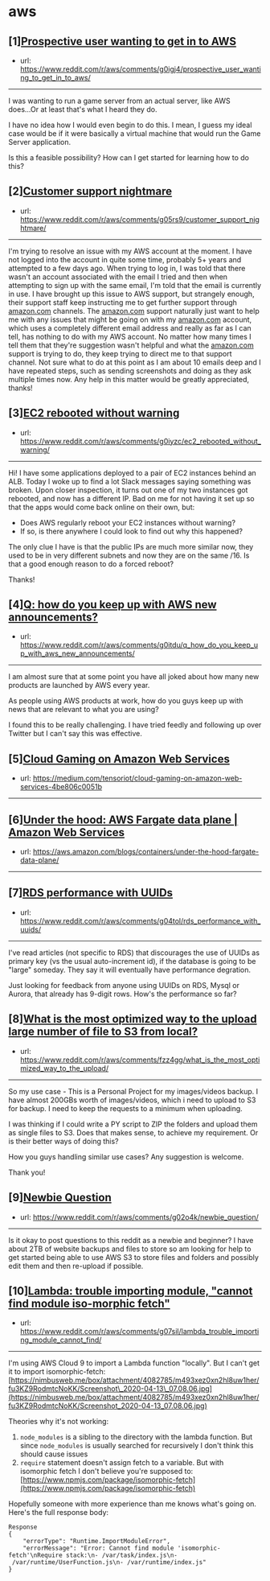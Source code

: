 # aws
## [1][Prospective user wanting to get in to AWS](https://www.reddit.com/r/aws/comments/g0igj4/prospective_user_wanting_to_get_in_to_aws/)
- url: https://www.reddit.com/r/aws/comments/g0igj4/prospective_user_wanting_to_get_in_to_aws/
---
I was wanting to run a game server from an actual server, like AWS does...Or at least that's what I heard they do.

I have no idea how I would even begin to do this. I mean, I guess my ideal case would be if it were basically a virtual machine that would run the Game Server application.

Is this a feasible possibility? How can I get started for learning how to do this?
## [2][Customer support nightmare](https://www.reddit.com/r/aws/comments/g05rs9/customer_support_nightmare/)
- url: https://www.reddit.com/r/aws/comments/g05rs9/customer_support_nightmare/
---
I'm trying to resolve an issue with my AWS account at the moment. I have not logged into the account in quite some time, probably 5+ years and attempted to a few days ago. When trying to log in, I was told that there wasn't an account associated with the email I tried and then when attempting to sign up with the same email, I'm told that the email is currently in use. I have brought up this issue to AWS support, but strangely enough, their support staff keep instructing me to get further support through [amazon.com](https://amazon.com) channels. The [amazon.com](https://amazon.com) support naturally just want to help me with any issues that might be going on with my [amazon.com](https://amazon.com) account, which uses a completely different email address and really as far as I can tell, has nothing to do with my AWS account. No matter how many times I tell them that they're suggestion wasn't helpful and what the [amazon.com](https://amazon.com) support is trying to do, they keep trying to direct me to that support channel. Not sure what to do at this point as I am about 10 emails deep and I have repeated steps, such as sending screenshots and doing as they ask multiple times now. Any help in this matter would be greatly appreciated, thanks!
## [3][EC2 rebooted without warning](https://www.reddit.com/r/aws/comments/g0iyzc/ec2_rebooted_without_warning/)
- url: https://www.reddit.com/r/aws/comments/g0iyzc/ec2_rebooted_without_warning/
---
Hi! I have some applications deployed to a pair of EC2 instances behind an ALB. Today I woke up to find a lot Slack messages saying something was broken. Upon closer inspection, it turns out one of my two instances got rebooted, and now has a different IP. Bad on me for not having it set up so that the apps would come back online on their own, but:

* Does AWS regularly reboot your EC2 instances without warning?
* If so, is there anywhere I could look to find out why this happened?

The only clue I have is that the public IPs are much more similar now, they used to be in very different subnets and now they are on the same /16. Is that a good enough reason to do a forced reboot?

Thanks!
## [4][Q: how do you keep up with AWS new announcements?](https://www.reddit.com/r/aws/comments/g0itdu/q_how_do_you_keep_up_with_aws_new_announcements/)
- url: https://www.reddit.com/r/aws/comments/g0itdu/q_how_do_you_keep_up_with_aws_new_announcements/
---
I am almost sure that at some point you have all joked about how many new products are launched by AWS every year.

As people using AWS products at work, how do you guys keep up with news that are relevant to what you are using?

I found this to be really challenging. I have tried feedly and following up over Twitter but I can't say this was effective.
## [5][Cloud Gaming on Amazon Web Services](https://www.reddit.com/r/aws/comments/g03d95/cloud_gaming_on_amazon_web_services/)
- url: https://medium.com/tensoriot/cloud-gaming-on-amazon-web-services-4be806c0051b
---

## [6][Under the hood: AWS Fargate data plane | Amazon Web Services](https://www.reddit.com/r/aws/comments/fzupjm/under_the_hood_aws_fargate_data_plane_amazon_web/)
- url: https://aws.amazon.com/blogs/containers/under-the-hood-fargate-data-plane/
---

## [7][RDS performance with UUIDs](https://www.reddit.com/r/aws/comments/g04tol/rds_performance_with_uuids/)
- url: https://www.reddit.com/r/aws/comments/g04tol/rds_performance_with_uuids/
---
I've read articles (not specific to RDS) that discourages the use of UUIDs as primary key (vs the usual auto-increment id), if the database is going to be "large" someday. They say it will eventually have performance degration.

Just looking for feedback from anyone using UUIDs on RDS, Mysql or Aurora, that already has 9-digit rows. How's the performance so far?
## [8][What is the most optimized way to the upload large number of file to S3 from local?](https://www.reddit.com/r/aws/comments/fzz4gg/what_is_the_most_optimized_way_to_the_upload/)
- url: https://www.reddit.com/r/aws/comments/fzz4gg/what_is_the_most_optimized_way_to_the_upload/
---
So my use case - 
This is a Personal Project for my images/videos backup.
I have almost 200GBs worth of images/videos, which i need to upload to  S3 for backup. 
I need to keep the requests to a minimum when uploading.

I was thinking if I could write a PY script to ZIP the folders and upload them as single files to S3. Does that makes sense, to achieve my requirement. Or is their better ways of doing this?

How you guys handling similar use cases? Any suggestion is welcome. 

Thank you!
## [9][Newbie Question](https://www.reddit.com/r/aws/comments/g02o4k/newbie_question/)
- url: https://www.reddit.com/r/aws/comments/g02o4k/newbie_question/
---
Is it okay to post questions to this reddit as a newbie and beginner? I have about 2TB of website backups and files to store so am looking for help to get started being able to use AWS S3 to store files and folders and possibly edit them and then re-upload if possible.
## [10][Lambda: trouble importing module, "cannot find module iso-morphic fetch"](https://www.reddit.com/r/aws/comments/g07sil/lambda_trouble_importing_module_cannot_find/)
- url: https://www.reddit.com/r/aws/comments/g07sil/lambda_trouble_importing_module_cannot_find/
---
I'm using AWS Cloud 9 to import a Lambda function "locally". But I can't get it to import isomorphic-fetch: [https://nimbusweb.me/box/attachment/4082785/m493xez0xn2hl8uw1her/fu3KZ9RodmtcNoKK/Screenshot\_2020-04-13\_07.08.06.jpg](https://nimbusweb.me/box/attachment/4082785/m493xez0xn2hl8uw1her/fu3KZ9RodmtcNoKK/Screenshot_2020-04-13_07.08.06.jpg)

Theories why it's not working:

1. `node_modules` is a sibling to the directory with the lambda function. But since `node_modules` is usually searched for recursively I don't think this should cause issues
2. `require` statement doesn't assign fetch to a variable. But with isomorphic fetch I don't believe you're supposed to: [https://www.npmjs.com/package/isomorphic-fetch](https://www.npmjs.com/package/isomorphic-fetch)

Hopefully someone with more experience than me knows what's going on. Here's the full response body:

    Response
    {
        "errorType": "Runtime.ImportModuleError",
        "errorMessage": "Error: Cannot find module 'isomorphic-
    fetch'\nRequire stack:\n- /var/task/index.js\n-
     /var/runtime/UserFunction.js\n- /var/runtime/index.js"
    }
